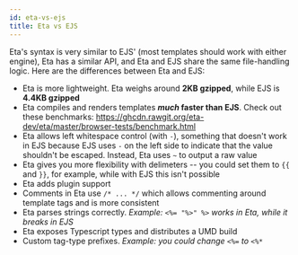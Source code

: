 ```yaml
---
id: eta-vs-ejs
title: Eta vs EJS
---
```


Eta's syntax is very similar to EJS' (most templates should work with either engine), Eta has a similar API, and Eta and EJS share the same file-handling logic. Here are the differences between Eta and EJS:

- Eta is more lightweight. Eta weighs around **2KB gzipped**, while EJS is **4.4KB gzipped**
- Eta compiles and renders templates **_much_ faster than EJS**. Check out these benchmarks: https://ghcdn.rawgit.org/eta-dev/eta/master/browser-tests/benchmark.html
- Eta allows left whitespace control (with `-`), something that doesn't work in EJS because EJS uses `-` on the left side to indicate that the value shouldn't be escaped. Instead, Eta uses `~` to output a raw value
- Eta gives you more flexibility with delimeters -- you could set them to `{{` and `}}`, for example, while with EJS this isn't possible
- Eta adds plugin support
- Comments in Eta use `/* ... */` which allows commenting around template tags and is more consistent
- Eta parses strings correctly. _Example: `<%= "%>" %>` works in Eta, while it breaks in EJS_
- Eta exposes Typescript types and distributes a UMD build
- Custom tag-type prefixes. _Example: you could change `<%=` to `<%*`_
